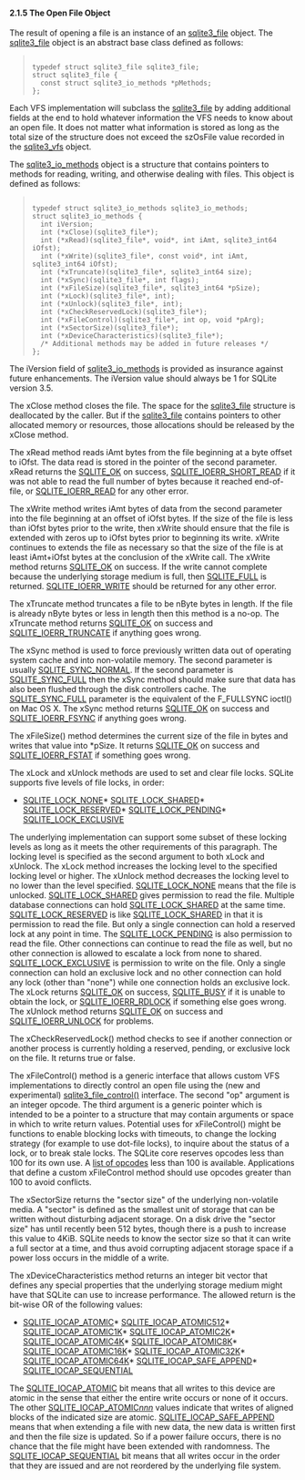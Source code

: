 #### 2\.1\.5 The Open File Object


 The result of opening a file is an instance of an [sqlite3\_file](c3ref/file.html) object.
 The [sqlite3\_file](c3ref/file.html) object is an abstract base class defined as follows:




> ```
> 
> typedef struct sqlite3_file sqlite3_file;
> struct sqlite3_file {
>   const struct sqlite3_io_methods *pMethods;
> };
> 
> ```


 Each VFS implementation will subclass the [sqlite3\_file](c3ref/file.html) by adding
 additional fields at the end to hold whatever information the VFS
 needs to know about an open file. It does not matter what information
 is stored as long as the total size of the structure does not exceed
 the szOsFile value recorded in the [sqlite3\_vfs](c3ref/vfs.html) object.




 The [sqlite3\_io\_methods](c3ref/io_methods.html) object is a structure that contains pointers
 to methods for reading, writing, and otherwise dealing with files.
 This object is defined as follows:




> ```
> 
> typedef struct sqlite3_io_methods sqlite3_io_methods;
> struct sqlite3_io_methods {
>   int iVersion;
>   int (*xClose)(sqlite3_file*);
>   int (*xRead)(sqlite3_file*, void*, int iAmt, sqlite3_int64 iOfst);
>   int (*xWrite)(sqlite3_file*, const void*, int iAmt, sqlite3_int64 iOfst);
>   int (*xTruncate)(sqlite3_file*, sqlite3_int64 size);
>   int (*xSync)(sqlite3_file*, int flags);
>   int (*xFileSize)(sqlite3_file*, sqlite3_int64 *pSize);
>   int (*xLock)(sqlite3_file*, int);
>   int (*xUnlock)(sqlite3_file*, int);
>   int (*xCheckReservedLock)(sqlite3_file*);
>   int (*xFileControl)(sqlite3_file*, int op, void *pArg);
>   int (*xSectorSize)(sqlite3_file*);
>   int (*xDeviceCharacteristics)(sqlite3_file*);
>   /* Additional methods may be added in future releases */
> };
> 
> ```


 The iVersion field of [sqlite3\_io\_methods](c3ref/io_methods.html) is provided as insurance
 against future enhancements. The iVersion value should always be
 1 for SQLite version 3\.5\.




 The xClose method closes the file. The space for the [sqlite3\_file](c3ref/file.html)
 structure is deallocated by the caller. But if the [sqlite3\_file](c3ref/file.html)
 contains pointers to other allocated memory or resources, those
 allocations should be released by the xClose method.




 The xRead method reads iAmt bytes from the file beginning at a byte
 offset to iOfst. The data read is stored in the pointer of the
 second parameter. xRead returns the [SQLITE\_OK](rescode.html#ok) on success,
 [SQLITE\_IOERR\_SHORT\_READ](rescode.html#ioerr_short_read) if it was not able to read the full number
 of bytes because it reached end\-of\-file, or [SQLITE\_IOERR\_READ](rescode.html#ioerr_read) for
 any other error.




 The xWrite method writes iAmt bytes of data from the second parameter
 into the file beginning at an offset of iOfst bytes. If the size of
 the file is less than iOfst bytes prior to the write, then xWrite should
 ensure that the file is extended with zeros up to iOfst bytes prior
 to beginning its write. xWrite continues to extends the file as
 necessary so that the size of the file is at least iAmt\+iOfst bytes 
 at the conclusion of the xWrite call. The xWrite method returns
 [SQLITE\_OK](rescode.html#ok) on success. If the write cannot complete because the
 underlying storage medium is full, then [SQLITE\_FULL](rescode.html#full) is returned.
 [SQLITE\_IOERR\_WRITE](rescode.html#ioerr_write) should be returned for any other error.




 The xTruncate method truncates a file to be nByte bytes in length.
 If the file is already nByte bytes or less in length then this
 method is a no\-op. The xTruncate method returns [SQLITE\_OK](rescode.html#ok) on
 success and [SQLITE\_IOERR\_TRUNCATE](rescode.html#ioerr_truncate) if anything goes wrong.




 The xSync method is used to force previously written data out of
 operating system cache and into non\-volatile memory. The second
 parameter is usually [SQLITE\_SYNC\_NORMAL](c3ref/c_sync_dataonly.html). If the second parameter
 is [SQLITE\_SYNC\_FULL](c3ref/c_sync_dataonly.html) then the xSync method should make sure that
 data has also been flushed through the disk controllers cache.
 The [SQLITE\_SYNC\_FULL](c3ref/c_sync_dataonly.html) parameter is the equivalent of the F\_FULLSYNC
 ioctl() on Mac OS X. The xSync method returns
 [SQLITE\_OK](rescode.html#ok) on success and [SQLITE\_IOERR\_FSYNC](rescode.html#ioerr_fsync) if anything goes wrong.




 The xFileSize() method determines the current size of the file
 in bytes and writes that value into \*pSize. It returns [SQLITE\_OK](rescode.html#ok)
 on success and [SQLITE\_IOERR\_FSTAT](rescode.html#ioerr_fstat) if something goes wrong.




 The xLock and xUnlock methods are used to set and clear file locks.
 SQLite supports five levels of file locks, in order:
 * [SQLITE\_LOCK\_NONE](c3ref/c_lock_exclusive.html)* [SQLITE\_LOCK\_SHARED](c3ref/c_lock_exclusive.html)* [SQLITE\_LOCK\_RESERVED](c3ref/c_lock_exclusive.html)* [SQLITE\_LOCK\_PENDING](c3ref/c_lock_exclusive.html)* [SQLITE\_LOCK\_EXCLUSIVE](c3ref/c_lock_exclusive.html)


 The underlying implementation can support some subset of these locking
 levels as long as it meets the other requirements of this paragraph.
 The locking level is specified as the second argument to both xLock
 and xUnlock. The xLock method increases the locking level to the
 specified locking level or higher. The xUnlock method decreases the
 locking level to no lower than the level specified. 
 [SQLITE\_LOCK\_NONE](c3ref/c_lock_exclusive.html) means that the file is unlocked. [SQLITE\_LOCK\_SHARED](c3ref/c_lock_exclusive.html)
 gives permission to read the file. Multiple database connections can
 hold [SQLITE\_LOCK\_SHARED](c3ref/c_lock_exclusive.html) at the same time.
 [SQLITE\_LOCK\_RESERVED](c3ref/c_lock_exclusive.html) is like [SQLITE\_LOCK\_SHARED](c3ref/c_lock_exclusive.html) in that it is permission
 to read the file. But only a single connection can hold a reserved lock
 at any point in time. The [SQLITE\_LOCK\_PENDING](c3ref/c_lock_exclusive.html) is also permission to
 read the file. Other connections can continue to read the file as well,
 but no other connection is allowed to escalate a lock from none to shared.
 [SQLITE\_LOCK\_EXCLUSIVE](c3ref/c_lock_exclusive.html) is permission to write on the file. Only a single
 connection can hold an exclusive lock and no other connection can hold
 any lock (other than "none") while one connection holds an exclusive
 lock. The xLock returns [SQLITE\_OK](rescode.html#ok) on success, [SQLITE\_BUSY](rescode.html#busy) if it
 is unable to obtain the lock, or [SQLITE\_IOERR\_RDLOCK](rescode.html#ioerr_rdlock) if something else
 goes wrong. The xUnlock method returns [SQLITE\_OK](rescode.html#ok) on success and
 [SQLITE\_IOERR\_UNLOCK](rescode.html#ioerr_unlock) for problems.




 The xCheckReservedLock() method checks to see if another connection or
 another process is currently holding a reserved, pending, or exclusive
 lock on the file. It returns true or false.




 The xFileControl() method is a generic interface that allows custom
 VFS implementations to directly control an open file using the
 (new and experimental)
 [sqlite3\_file\_control()](c3ref/file_control.html) interface. The second "op" argument
 is an integer opcode. The third
 argument is a generic pointer which is intended to be a pointer
 to a structure that may contain arguments or space in which to
 write return values. Potential uses for xFileControl() might be
 functions to enable blocking locks with timeouts, to change the
 locking strategy (for example to use dot\-file locks), to inquire
 about the status of a lock, or to break stale locks. The SQLite
 core reserves opcodes less than 100 for its own use. 
 A [list of opcodes](c3ref/c_fcntl_begin_atomic_write.html#sqlitefcntllockstate) less than 100 is available.
 Applications that define a custom xFileControl method should use opcodes 
 greater than 100 to avoid conflicts.




 The xSectorSize returns the "sector size" of the underlying
 non\-volatile media. A "sector" is defined as the smallest unit of
 storage that can be written without disturbing adjacent storage.
 On a disk drive the "sector size" has until recently been 512 bytes,
 though there is a push to increase this value to 4KiB. SQLite needs
 to know the sector size so that it can write a full sector at a
 time, and thus avoid corrupting adjacent storage space if a power
 loss occurs in the middle of a write.




 The xDeviceCharacteristics method returns an integer bit vector that
 defines any special properties that the underlying storage medium might
 have that SQLite can use to increase performance. The allowed return
 is the bit\-wise OR of the following values:
 * [SQLITE\_IOCAP\_ATOMIC](c3ref/c_iocap_atomic.html)* [SQLITE\_IOCAP\_ATOMIC512](c3ref/c_iocap_atomic.html)* [SQLITE\_IOCAP\_ATOMIC1K](c3ref/c_iocap_atomic.html)* [SQLITE\_IOCAP\_ATOMIC2K](c3ref/c_iocap_atomic.html)* [SQLITE\_IOCAP\_ATOMIC4K](c3ref/c_iocap_atomic.html)* [SQLITE\_IOCAP\_ATOMIC8K](c3ref/c_iocap_atomic.html)* [SQLITE\_IOCAP\_ATOMIC16K](c3ref/c_iocap_atomic.html)* [SQLITE\_IOCAP\_ATOMIC32K](c3ref/c_iocap_atomic.html)* [SQLITE\_IOCAP\_ATOMIC64K](c3ref/c_iocap_atomic.html)* [SQLITE\_IOCAP\_SAFE\_APPEND](c3ref/c_iocap_atomic.html)* [SQLITE\_IOCAP\_SEQUENTIAL](c3ref/c_iocap_atomic.html)


 The [SQLITE\_IOCAP\_ATOMIC](c3ref/c_iocap_atomic.html) bit means that all writes to this device are
 atomic in the sense that either the entire write occurs or none of it
 occurs. The other 
 [SQLITE\_IOCAP\_ATOMIC*nnn*](c3ref/c_iocap_atomic.html) values indicate that
 writes of aligned blocks of the indicated size are atomic.
 [SQLITE\_IOCAP\_SAFE\_APPEND](c3ref/c_iocap_atomic.html) means that when extending a file with new
 data, the new data is written first and then the file size is updated.
 So if a power failure occurs, there is no chance that the file might have
 been extended with randomness. The [SQLITE\_IOCAP\_SEQUENTIAL](c3ref/c_iocap_atomic.html) bit means
 that all writes occur in the order that they are issued and are not
 reordered by the underlying file system.



